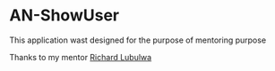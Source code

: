 # AN-ShowUser
This application wast designed for the purpose of mentoring purpose

Thanks to my mentor [Richard Lubulwa](https://github.com/richmahnn)
